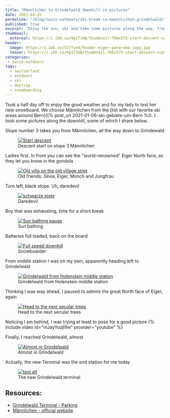```yaml
---
title: "Männlichen to Grindelwald downhill in pictures"
date: 2021-03-25
permalink: "/blog/swiss-outdoors/ski-break-in-maennlichen-grindelwald/"
published: true
excerpt: "Enjoy the sun, ski and take some pictures along the way, from Männlichen to Grindelwald"
thumbnail: 
  external: https://i.ibb.co/9g1fJmB/thumbnail-766x575-start-descent-copy.jpg
header:
  image: https://i.ibb.co/SJjTvn9/header-eiger-panorama-copy.jpg
  teaser: https://i.ibb.co/9g1fJmB/thumbnail-766x575-start-descent-copy.jpg 
categories:
 - swiss-outdoors
tags:
  - switzerland                                                                                            
  - outdoors   
  - ski
  - daytrip    
  - snowboarding                                                                                 
---
```


Took a half day off to enjoy the good weather and for my lady to test her new snowboard.
We choose Männlichen from the [list with our favorite ski areas around Bern]({% post_url 2021-01-06-ski-gebiete-um-Bern %}).
I took some pictures along the downhill, some of which I share below.  

Slope number 3 takes you from Männlichen, all the way down to Grindewald
 <figure class="image">
   <a href="https://i.ibb.co/dr8Y9QT/1-1500x1125-start-descent.jpg">
    <img src="https://i.ibb.co/WkWNxgh/1-800x600-start-descent.jpg" alt="Start descent">
   </a>
   <figcaption>Descent start on slope 3 Männlichen</figcaption>
 </figure>
 
 Ladies first. In front you can see the "world-renowned" Eiger North face, as they let you know in the gondola 
  <figure class="image">
    <a href="https://i.ibb.co/F4qmN6w/2-1500x1125-on-the-right-eiger-world-renowned.jpg">
     <img src="https://i.ibb.co/p1DLm7Q/2-800x600-on-the-right-eiger-world-renowned.jpg" alt="Old villa on the old village stret">
    </a>
    <figcaption>Old friends: Silvia, Eiger, Monch and Jungfrau</figcaption>
  </figure>
 
 Turn left, black slope. Uh, daredevil
<figure class="image">
    <a href="https://i.ibb.co/sq0N7Hy/3-1500x1125-daredevil-black-slope.jpg">
        <img src="https://i.ibb.co/S5vdvJY/3-800x600-daredevil-black-slope.jpg" alt="schwarze piste">
    </a>
    <figcaption>Daredevil</figcaption>
</figure>
 
Boy that was exhausting, time for a short break 
<figure class="image">
    <a href="https://i.ibb.co/z4f7GwS/4-1500x1125-pause-too-much-effort.jpg">
        <img src="https://i.ibb.co/4NhrDwv/4-800x600-pause-too-much-effort.jpg" alt="Sun bathing pause">
    </a>
    <figcaption>Sun bathing</figcaption>
</figure>  

Batteries full loaded, back on the board
<figure class="image">
 <a href="https://i.ibb.co/yYDXx5w/5-1500x1125-view-from-the-castle-on-lake-and-swiss-alps.jpg">
  <img src="https://i.ibb.co/y4V6d65/5-800x600-full-power-after-pause.jpg" alt="Full speed downhill">
 </a>
 <figcaption>Snowboarder</figcaption>
</figure>

From middle station I was on my own, apparently heading left to Grindelwald 
<figure class="image">
  <a href="https://i.ibb.co/cyq1RdC/6-1500x1125-on-my-own-from-holenstein.jpg">
   <img src="https://i.ibb.co/fMpfNJY/6-800x600-on-my-own-from-holenstein.jpg" alt="Grindelwald from Holenstein middle station">
  </a>
  <figcaption>Grindelwald from Holenstein middle station</figcaption>
</figure>
 
 Thinking I was way ahead, I paused to admire the great North face of Eiger, again
<figure class="image">
  <a href="https://i.ibb.co/G7612fp/7-1500x1125-I-was-too-fast-pause-to-mighty-eiger.jpg">
   <img src="https://i.ibb.co/QJMpkyq/7-800x600-I-was-too-fast-pause-to-mighty-eiger.jpg" alt="Head to the next secular trees">
  </a>
  <figcaption>Head to the next secular trees</figcaption>
</figure>     
 
Noticing I am behind, I was trying at least to pose for a good picture
{% include video id="mJayYozjI9w" provider="youtube" %}
    
Finally, I reached Grindelwald, almost
<figure class="image">
    <a href="https://i.ibb.co/QJxdzHb/8-1500x1125-almost-there-grindelwald.jpg">
        <img src="https://i.ibb.co/xfWVwhx/8-800x600-almost-there-grindelwald.jpg" alt="Almost in Grindelwald">
    </a>
    <figcaption>Almost in Grindelwald</figcaption>
</figure>
 
Actually, the new Terminal was the end station for me today
<figure class="image">
    <a href="https://i.ibb.co/rwg288G/9-1500x1125-actual-end-the-terminal.jpg">
        <img src="https://i.ibb.co/fG7pG44/9-800x600-actual-end-the-terminal.jpg" alt="test alt">
    </a>
    <figcaption>The new Grindelwald terminal</figcaption>
</figure>

 
## Resources:
 * [Grindelwald Terminal - Parking](https://goo.gl/maps/KYvJoVB81LUE3Mj7A)
 * [Männlichen - official website](https://www.maennlichen.ch/en/)

